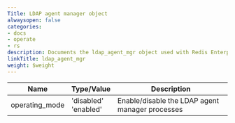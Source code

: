 ```yaml
---
Title: LDAP agent manager object
alwaysopen: false
categories:
- docs
- operate
- rs
description: Documents the ldap_agent_mgr object used with Redis Enterprise Software REST API calls.
linkTitle: ldap_agent_mgr
weight: $weight
---
```


| Name | Type/Value | Description |
|------|------------|-------------|
| operating_mode | 'disabled'<br />'enabled' | Enable/disable the LDAP agent manager processes |

